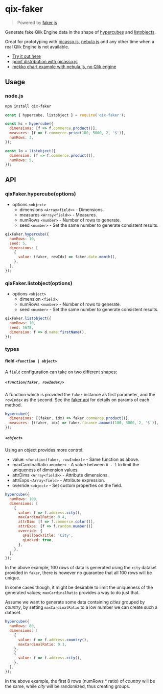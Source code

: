 # qix-faker

> Powered by [faker.js](https://github.com/Marak/faker.js)

Generate fake Qlik Engine data in the shape of [hypercubes](https://core.qlik.com/services/qix-engine/apis/qix/definitions/#hypercube) and [listobjects](https://core.qlik.com/services/qix-engine/apis/qix/definitions/#listobject).

Great for prototyping with [picasso.js](https://picassojs.com), [nebula.js](https://github.com/qlik-oss/nebula.js) and any other time when a real Qlik Engine is not available.

- [Try it out here](https://codesandbox.io/s/qf-d72kk)
- [point distribution with picasso.js](https://observablehq.com/@miralemd/point-distribution-with-hypercube-data)
- [mekko chart example with nebula.js, no Qlik engine](https://codesandbox.io/s/friendly-framework-wf4yn)


## Usage

### node.js

```sh
npm install qix-faker
```

```js
const { hypercube, listobject } = require('qix-faker');

const hc = hypercube({
  dimensions: [f => f.commerce.product()],
  measures: [f => f.commerce.price(100, 5000, 2, '$')],
  numRows: 3,
});

const lo = listobject({
  dimension: [f => f.commerce.product()],
  numRows: 5,
});
```

## API

### qixFaker.hypercube(options)

- options `<object>`
  - dimensions `<Array<field>>` - Dimensions.
  - measures `<Array<field>>` - Measures.
  - numRows `<number>` - Number of rows to generate.
  - seed `<number>` - Set the same number to generate consistent results.

```js
qixFaker.hypercube({
  numRows: 10,
  seed: 5,
  dimensions: [
    {
      value: (faker, rowIdx) => faker.date.month(),
    },
  ],
});
```

### qixFaker.listobject(options)

- options `<object>`
  - dimension `<field>`.
  - numRows `<number>` - Number of rows to generate.
  - seed `<number>` - Set the same number to generate consistent results.

```js
qixFaker.listobject({
  numRows: 10,
  seed: 5678,
  dimension: f => d.name.firstName(),
});
```

### types

#### field `<function | object>`

A `field` configuration can take on two different shapes:

##### `<function(faker, rowIndex)>`

A function which is provided the `faker` instance as first parameter, and the `rowIndex` as the second. See the [faker api](http://marak.github.io/faker.js/faker.html) for details on params of each method.

```js
hypercube({
  dimensions: [(faker, idx) => faker.commerce.product()],
  measures: [(faker, idx) => faker.finance.amount(100, 3000, 2, '$')],
});
```

##### `<object>`

Using an object provides more control:

- value: `<function(faker, rowIndex)>` - Same function as above.
- maxCardinalRatio `<number>` - A value between `0 - 1` to limit the uniqueness of dimension values.
- attrDims `<Array<field>>` - Attribute dimensions.
- attrExps `<Array<field>` - Attribute expression.
- override `<object>` - Set custom properties on the field.

```js
hypercube({
  numRows: 100,
  dimensions: [
    {
      value: f => f.address.city(),
      maxCardinalRatio: 0.4,
      attrDim: [f => f.commerce.color()],
      attrExps: [f => f.random.number()]
      override: {
        qFallbackTitle: 'City',
        qLocked: true,
      },
    },
  ],
});
```

In the above example, 100 rows of data is generated using the `city` dataset provided in `faker`, there is however no guarantee that all 100 rows will be unique.

In some cases though, it might be desirable to limit the uniqueness of the generated values; `maxCardinalRatio` provides a way to do just that.

Assume we want to generate some data containing _cities_ grouped by _country_, by setting `maxCardinalRatio` to a low number we can create such a dataset.

```js
hypercube({
  numRows: 80,
  dimensions: [
    {
      value: f => f.address.country(),
      maxCardinalRatio: 0.1,
    },
    {
      value: f => f.address.city(),
    },
  ],
});
```

In the above example, the first 8 rows (numRows \* ratio) of _country_ will be the same, while _city_ will be randomized, thus creating groups.
